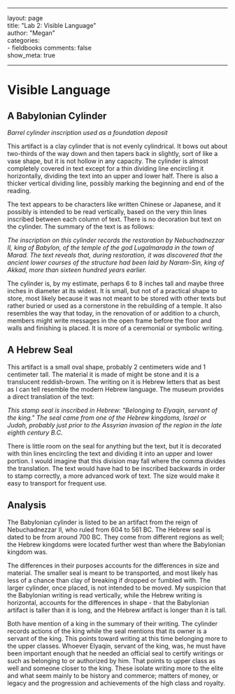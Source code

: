 ---
layout: page  
title: "Lab 2: Visible Language"  
author: "Megan"  
categories:  
    - fieldbooks
comments: false  
show_meta: true
     
 ---
 
# Visible Language
 
## A Babylonian Cylinder

*Barrel cylinder inscription used as a foundation deposit*

This artifact is a clay cylinder that is not evenly cylindrical. It bows out about two-thirds of the way down and then tapers back in slightly, sort of like a vase shape, but it is not hollow in any capacity. The cylinder is almost completely covered in text except for a thin dividing line encircling it horizontally, dividing the text into an upper and lower half. There is also a thicker vertical dividing line, possibly marking the beginning and end of the reading. 

The text appears to be characters like written Chinese or Japanese, and it possibly is intended to be read vertically, based on the very thin lines inscribed between each column of text. There is no decoration but text on the cylinder. The summary of the text is as follows:
 
*The inscription on this cylinder records the restoration by Nebuchadnezzar II, king of Babylon, of the temple of the god Lugalmarada in the town of Marad. The text reveals that, during restoration, it was discovered that the ancient lower courses of the structure had been laid by Naram-Sin, king of Akkad, more than sixteen hundred years earlier.*

The cylinder is, by my estimate, perhaps 6 to 8 inches tall and maybe three inches in diameter at its widest. It is small, but not of a practical shape to store, most likely because it was not meant to be stored with other texts but rather buried or used as a cornerstone in the rebuilding of a temple. It also resembles the way that today, in the renovation of or addition to a church, members might write messages in the open frame before the floor and walls and finishing is placed. It is more of a ceremonial or symbolic writing. 

 
## A Hebrew Seal

This artifact is a small oval shape, probably 2 centimeters wide and 1 centimeter tall. The material it is made of might be stone and it is a translucent reddish-brown. The writing on it is Hebrew letters that as best as I can tell resemble the modern Hebrew language. The museum provides a direct translation of the text:

*This stamp seal is inscribed in Hebrew: "Belonging to Elyaqin, servant of the king." The seal came from one of the Hebrew kingdoms, Israel or Judah, probably just prior to the Assyrian invasion of the region in the late eighth century B.C.*

There is little room on the seal for anything but the text, but it is decorated with thin lines encircling the text and dividing it into an upper and lower portion. I would imagine that this division may fall where the comma divides the translation. The text would have had to be inscribed backwards in order to stamp correctly, a more advanced work of text. The size would make it easy to transport for frequent use. 

## Analysis

The Babylonian cylinder is listed to be an artifact from the reign of Nebuchadnezzar II, who ruled from 604 to 561 BC. The Hebrew seal is dated to be from around 700 BC. They come from different regions as well; the Hebrew kingdoms were located further west than where the Babylonian kingdom was.

The differences in their purposes accounts for the differences in size and material. The smaller seal is meant to be transported, and most likely has less of a chance than clay of breaking if dropped or fumbled with. The larger cylinder, once placed, is not intended to be moved. My suspicion that the Babylonian writing is read vertically, while the Hebrew writing is horizontal, accounts for the differences in shape - that the Babylonian artifact is taller than it is long, and the Hebrew artifact is longer than it is tall. 

Both have mention of a king in the summary of their writing. The cylinder records actions of the king while the seal mentions that its owner is a servant of the king. This points toward writing at this time belonging more to the upper classes. Whoever Elyaqin, servant of the king, was, he must have been important enough that he needed an official seal to certify writings or such as belonging to or authorized by him. That points to upper class as well and someone closer to the king. These isolate writing more to the elite and what seem mainly to be history and commerce; matters of money, or legacy and the progression and achievements of the high class and royalty.  